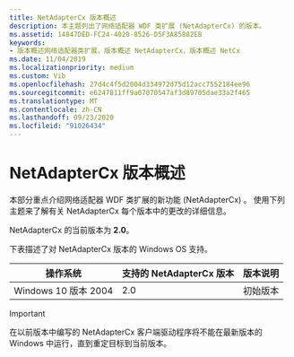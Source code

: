```yaml
---
title: NetAdapterCx 版本概述
description: 本主题列出了网络适配器 WDF 类扩展 (NetAdapterCx) 的版本。
ms.assetid: 14847DED-FC24-4020-8526-D5F3A85882EB
keywords:
- 版本概述网络适配器类扩展，版本概述 NetAdapterCx，版本概述 NetCx
ms.date: 11/04/2019
ms.localizationpriority: medium
ms.custom: Vib
ms.openlocfilehash: 27d4c4f5d2004d334972d75d12acc7552184ee96
ms.sourcegitcommit: e6247811ff9a07070547af3d89705dae33a2f465
ms.translationtype: MT
ms.contentlocale: zh-CN
ms.lasthandoff: 09/23/2020
ms.locfileid: "91026434"
---
```

# <a name="netadaptercx-version-overview"></a>NetAdapterCx 版本概述

本部分重点介绍网络适配器 WDF 类扩展的新功能 (NetAdapterCx) 。 使用下列主题来了解有关 NetAdapterCx 每个版本中的更改的详细信息。

NetAdapterCx 的当前版本为 **2.0**。

下表描述了对 NetAdapterCx 版本的 Windows OS 支持。

| 操作系统 | 支持的 NetAdapterCx 版本 | 版本说明 |
| --- | --- | --- |
| Windows 10 版本 2004 | 2.0 | 初始版本 |

> [!IMPORTANT]
> 在以前版本中编写的 NetAdapterCx 客户端驱动程序将不能在最新版本的 Windows 中运行，直到重定目标到当前版本。

